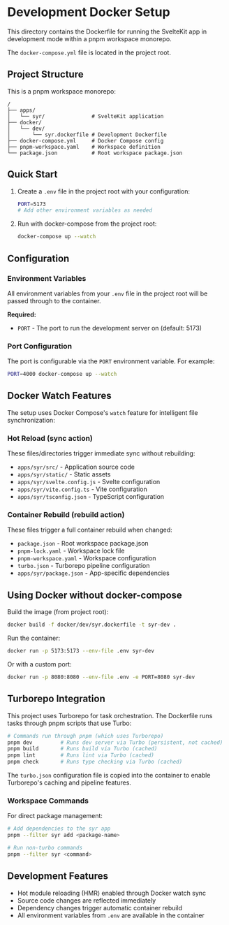 # Development Docker Setup

This directory contains the Dockerfile for running the SvelteKit app in development mode within a pnpm workspace monorepo.

The `docker-compose.yml` file is located in the project root.

## Project Structure

This is a pnpm workspace monorepo:
```
/
├── apps/
│   └── syr/               # SvelteKit application
├── docker/
│   └── dev/
│       └── syr.dockerfile # Development Dockerfile
├── docker-compose.yml     # Docker Compose config
├── pnpm-workspace.yaml    # Workspace definition
└── package.json           # Root workspace package.json
```

## Quick Start

1. Create a `.env` file in the project root with your configuration:
   ```bash
   PORT=5173
   # Add other environment variables as needed
   ```

2. Run with docker-compose from the project root:
   ```bash
   docker-compose up --watch
   ```

## Configuration

### Environment Variables

All environment variables from your `.env` file in the project root will be passed through to the container.

**Required:**
- `PORT` - The port to run the development server on (default: 5173)

### Port Configuration

The port is configurable via the `PORT` environment variable. For example:
```bash
PORT=4000 docker-compose up --watch
```

## Docker Watch Features

The setup uses Docker Compose's `watch` feature for intelligent file synchronization:

### Hot Reload (sync action)
These files/directories trigger immediate sync without rebuilding:
- `apps/syr/src/` - Application source code
- `apps/syr/static/` - Static assets
- `apps/syr/svelte.config.js` - Svelte configuration
- `apps/syr/vite.config.ts` - Vite configuration
- `apps/syr/tsconfig.json` - TypeScript configuration

### Container Rebuild (rebuild action)
These files trigger a full container rebuild when changed:
- `package.json` - Root workspace package.json
- `pnpm-lock.yaml` - Workspace lock file
- `pnpm-workspace.yaml` - Workspace configuration
- `turbo.json` - Turborepo pipeline configuration
- `apps/syr/package.json` - App-specific dependencies

## Using Docker without docker-compose

Build the image (from project root):
```bash
docker build -f docker/dev/syr.dockerfile -t syr-dev .
```

Run the container:
```bash
docker run -p 5173:5173 --env-file .env syr-dev
```

Or with a custom port:
```bash
docker run -p 8080:8080 --env-file .env -e PORT=8080 syr-dev
```

## Turborepo Integration

This project uses Turborepo for task orchestration. The Dockerfile runs tasks through pnpm scripts that use Turbo:

```bash
# Commands run through pnpm (which uses Turborepo)
pnpm dev         # Runs dev server via Turbo (persistent, not cached)
pnpm build       # Runs build via Turbo (cached)
pnpm lint        # Runs lint via Turbo (cached)
pnpm check       # Runs type checking via Turbo (cached)
```

The `turbo.json` configuration file is copied into the container to enable Turborepo's caching and pipeline features.

### Workspace Commands

For direct package management:

```bash
# Add dependencies to the syr app
pnpm --filter syr add <package-name>

# Run non-turbo commands
pnpm --filter syr <command>
```

## Development Features

- Hot module reloading (HMR) enabled through Docker watch sync
- Source code changes are reflected immediately
- Dependency changes trigger automatic container rebuild
- All environment variables from `.env` are available in the container

